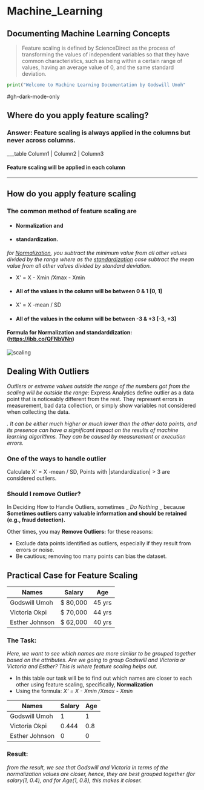# Machine_Learning

## Documenting Machine Learning Concepts
> Feature scaling is defined by ScienceDirect as the process of transforming the values of independent variables so that they have common characteristics, such as being within a certain range of values, having an average value of 0, and the same standard deviation.

~~~python
print("Welcome to Machine Learning Documentation by Godswill Umoh"
~~~

#gh-dark-mode-only

## Where do you apply feature scaling?
### Answer: Feature scaling is always applied in the columns but never across columns.
___table
Column1 | Column2 | Column3

#### Feature scaling will be applied in each column
___

## How do you apply feature scaling
### The common method of feature scaling are 
- #### Normalization and
- #### standardization.
_for <ins>Normalization</ins>, you subtract the minimum value from all other values divided by the range where as the <ins>standardization</ins> case subtract the mean value from all other values divided by standard deviation._

- X' = X - Xmin /Xmax - Xmin
- #### All of the values in the column will be between 0 & 1 [0, 1]

- X' = X -mean / SD
- #### All of the values in the column will be between -3 & +3  [-3, +3]

#### Formula for Normalization and standarddization:(https://ibb.co/QFNbVNn)
![scaling](https://github.com/user-attachments/assets/181c4d58-52a5-4656-9e59-e106434920ae)

## Dealing With Outliers
_Outliers or extreme values outside the range of the numbers got from the scaling will be outside the range:_
Express Analytics define outlier as a data point that is noticeably different from the rest. They represent errors in measurement, bad data collection, or simply show variables not considered when collecting the data.

_. It can be either much higher or much lower than the other data points, and its presence can have a significant impact on the results of machine learning algorithms. They can be caused by measurement or execution errors._

### One of the ways to handle outlier
Calculate  X' = X -mean / SD, Points with |standardization| > 3 are considered outliers.

### Should I remove Outlier?
In Deciding How to Handle Outliers, sometimes _ _Do Nothing_ _ because __Sometimes outliers carry valuable information and should be retained (e.g., fraud detection).__

Other times, you may __Remove Outliers:__ for these reasons:
+ Exclude data points identified as outliers, especially if they result from errors or noise.
+ Be cautious; removing too many points can bias the dataset.

## Practical Case for Feature Scaling
| Names |	Salary |	Age |
|-------|--------|------|
| Godswill Umoh | $ 80,000 | 45 yrs |
| Victoria Okpi | $ 70,000 | 44 yrs |
| Esther Johnson |$ 62,000 | 40 yrs |

### The Task: 
_Here, we want to see which names are more similar to be grouped together based on the attributes. Are we going to group Godswill and Victoria or Victoria and Esther? This is where feature scaling helps out._ 

+ In this table our task will be to find out which names are closer to each other using feature scaling, specifically, __Normalization__
+ Using the formula: _X' = X - Xmin /Xmax - Xmin_

| Names |	Salary |	Age |
|-------|--------|------|
| Godswill Umoh | 1 | 1|
| Victoria Okpi | 0.444 | 0.8 |
| Esther Johnson | 0 | 0 |

### Result:
_from the result, we see that Godswill and Victoria in terms of the normalization values are closer, hence, they are best grouped together (for salary(1, 0.4), and for Age(1, 0.8), this makes it closer._ 



